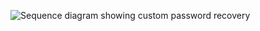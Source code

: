 <div class="common-image-format">

![Sequence diagram showing custom password recovery](/img/advanced-use-cases/custom-pwd-recovery-custom-sdk-summary.png)

</div>
